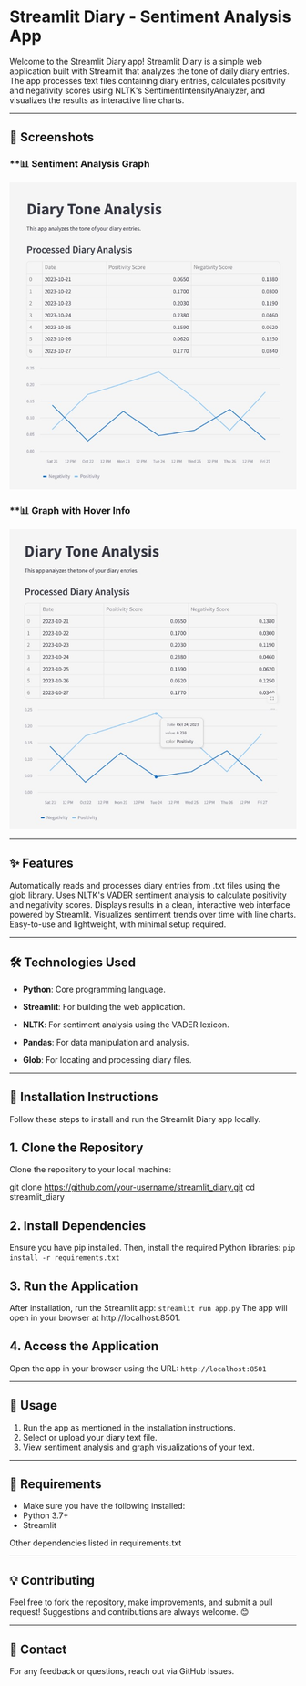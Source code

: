 # Streamlit Diary - Sentiment Analysis App

Welcome to the Streamlit Diary app! Streamlit Diary is a simple web application built with Streamlit that analyzes the tone of daily diary entries. The app processes text files containing diary entries, calculates positivity and negativity scores using NLTK's SentimentIntensityAnalyzer, and visualizes the results as interactive line charts.

---

## 📸 Screenshots

### **📊 Sentiment Analysis Graph  
![Sentiment Analysis](https://raw.githubusercontent.com/SorinaO/streamlit_diary/master/Diary_Tone_Analysis1.jpg)

### **📊 Graph with Hover Info  
![File Selection](https://raw.githubusercontent.com/SorinaO/streamlit_diary/master/Diary_Tone_Analysis2.jpg)

---

## ✨ Features

Automatically reads and processes diary entries from .txt files using the glob library.
Uses NLTK's VADER sentiment analysis to calculate positivity and negativity scores.
Displays results in a clean, interactive web interface powered by Streamlit.
Visualizes sentiment trends over time with line charts.
Easy-to-use and lightweight, with minimal setup required.

---

## 🛠️ Technologies Used

- **Python**: Core programming language.

- **Streamlit**: For building the web application.

- **NLTK**: For sentiment analysis using the VADER lexicon.

- **Pandas**: For data manipulation and analysis.

- **Glob**: For locating and processing diary files.

---

## 🚀 Installation Instructions
Follow these steps to install and run the Streamlit Diary app locally.

## 1. Clone the Repository
Clone the repository to your local machine:

git clone https://github.com/your-username/streamlit_diary.git
cd streamlit_diary

## 2. Install Dependencies
Ensure you have pip installed. Then, install the required Python libraries:
```pip install -r requirements.txt```

## 3. Run the Application
After installation, run the Streamlit app:
```streamlit run app.py```
The app will open in your browser at http://localhost:8501.

## 4. Access the Application
Open the app in your browser using the URL:
```http://localhost:8501```

---

## 📝 Usage
1. Run the app as mentioned in the installation instructions.
2. Select or upload your diary text file.
3. View sentiment analysis and graph visualizations of your text.

---

## 📄 Requirements
- Make sure you have the following installed:
- Python 3.7+
- Streamlit

Other dependencies listed in requirements.txt

---

## 💡 Contributing
Feel free to fork the repository, make improvements, and submit a pull request!
Suggestions and contributions are always welcome. 😊

---

## 📩 Contact
For any feedback or questions, reach out via GitHub Issues.




























